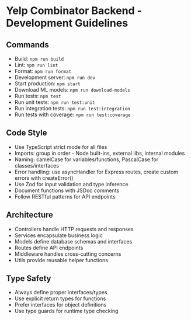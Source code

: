 # Yelp Combinator Backend - Development Guidelines

## Commands

- Build: `npm run build`
- Lint: `npm run lint`
- Format: `npm run format`
- Development server: `npm run dev`
- Start production: `npm start`
- Download ML models: `npm run download-models`
- Run tests: `npm test`
- Run unit tests: `npm run test:unit`
- Run integration tests: `npm run test:integration`
- Run tests with coverage: `npm run test:coverage`

## Code Style

- Use TypeScript strict mode for all files
- Imports: group in order - Node built-ins, external libs, internal modules
- Naming: camelCase for variables/functions, PascalCase for classes/interfaces
- Error handling: use asyncHandler for Express routes, create custom errors with createError()
- Use Zod for input validation and type inference
- Document functions with JSDoc comments
- Follow RESTful patterns for API endpoints

## Architecture

- Controllers handle HTTP requests and responses
- Services encapsulate business logic
- Models define database schemas and interfaces
- Routes define API endpoints
- Middleware handles cross-cutting concerns
- Utils provide reusable helper functions

## Type Safety

- Always define proper interfaces/types
- Use explicit return types for functions
- Prefer interfaces for object definitions
- Use type guards for runtime type checking
